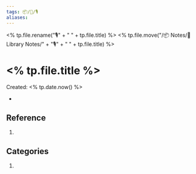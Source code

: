 ```yaml
---
tags: 📦/📝/🎙️
aliases:
---
```

<% tp.file.rename("🎙️" + " " + tp.file.title) %>
<% tp.file.move("/📦 Notes/📝 Library Notes/" + "🎙️" + " " + tp.file.title) %>
# <% tp.file.title %>
Created: <% tp.date.now() %>

- 

## Reference
1. 

## Categories
1. 